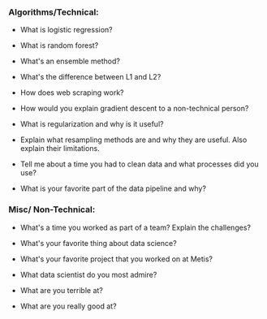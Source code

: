 ### Algorithms/Technical:

- What is logistic regression?

- What is random forest?

- What's an ensemble method?

- What's the difference between L1 and L2?

- How does web scraping work?

- How would you explain gradient descent to a non-technical person?

- What is regularization and why is it useful?

- Explain what resampling methods are and why they are useful. Also explain their limitations.

- Tell me about a time you had to clean data and what processes did you use?

- What is your favorite part of the data pipeline and why?

### Misc/ Non-Technical:

- What's a time you worked as part of a team? Explain the challenges?

- What's your favorite thing about data science?

- What's your favorite project that you worked on at Metis? 

- What data scientist do you most admire?

- What are you terrible at?

- What are you really good at?


